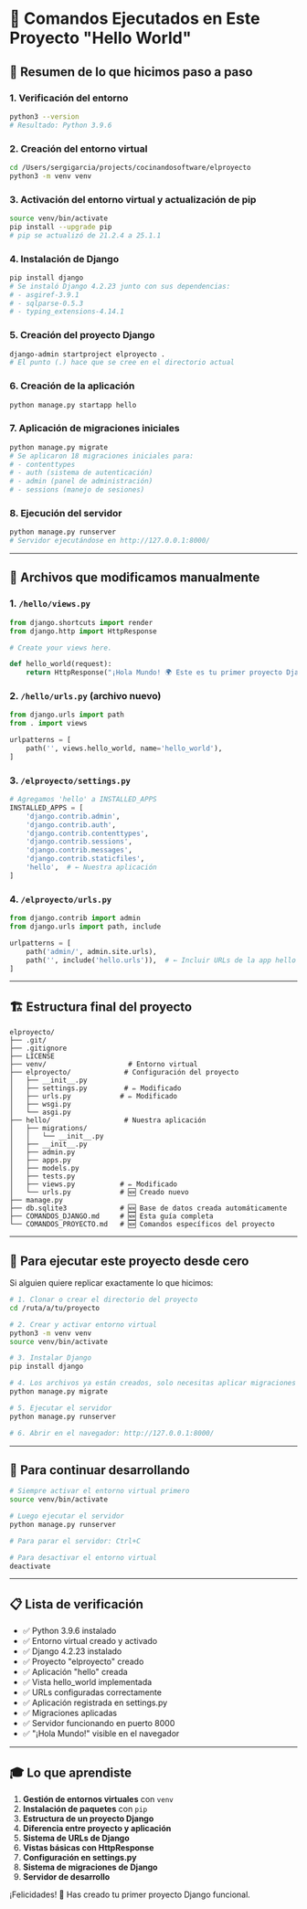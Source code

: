 # 📝 Comandos Ejecutados en Este Proyecto "Hello World"

## 🎯 Resumen de lo que hicimos paso a paso

### 1. Verificación del entorno
```bash
python3 --version
# Resultado: Python 3.9.6
```

### 2. Creación del entorno virtual
```bash
cd /Users/sergigarcia/projects/cocinandosoftware/elproyecto
python3 -m venv venv
```

### 3. Activación del entorno virtual y actualización de pip
```bash
source venv/bin/activate
pip install --upgrade pip
# pip se actualizó de 21.2.4 a 25.1.1
```

### 4. Instalación de Django
```bash
pip install django
# Se instaló Django 4.2.23 junto con sus dependencias:
# - asgiref-3.9.1
# - sqlparse-0.5.3  
# - typing_extensions-4.14.1
```

### 5. Creación del proyecto Django
```bash
django-admin startproject elproyecto .
# El punto (.) hace que se cree en el directorio actual
```

### 6. Creación de la aplicación
```bash
python manage.py startapp hello
```

### 7. Aplicación de migraciones iniciales
```bash
python manage.py migrate
# Se aplicaron 18 migraciones iniciales para:
# - contenttypes
# - auth (sistema de autenticación)
# - admin (panel de administración)
# - sessions (manejo de sesiones)
```

### 8. Ejecución del servidor
```bash
python manage.py runserver
# Servidor ejecutándose en http://127.0.0.1:8000/
```

---

## 📂 Archivos que modificamos manualmente

### 1. `/hello/views.py`
```python
from django.shortcuts import render
from django.http import HttpResponse

# Create your views here.

def hello_world(request):
    return HttpResponse("¡Hola Mundo! 🌍 Este es tu primer proyecto Django.")
```

### 2. `/hello/urls.py` (archivo nuevo)
```python
from django.urls import path
from . import views

urlpatterns = [
    path('', views.hello_world, name='hello_world'),
]
```

### 3. `/elproyecto/settings.py`
```python
# Agregamos 'hello' a INSTALLED_APPS
INSTALLED_APPS = [
    'django.contrib.admin',
    'django.contrib.auth',
    'django.contrib.contenttypes',
    'django.contrib.sessions',
    'django.contrib.messages',
    'django.contrib.staticfiles',
    'hello',  # ← Nuestra aplicación
]
```

### 4. `/elproyecto/urls.py`
```python
from django.contrib import admin
from django.urls import path, include

urlpatterns = [
    path('admin/', admin.site.urls),
    path('', include('hello.urls')),  # ← Incluir URLs de la app hello
]
```

---

## 🏗️ Estructura final del proyecto

```
elproyecto/
├── .git/
├── .gitignore
├── LICENSE
├── venv/                    # Entorno virtual
├── elproyecto/             # Configuración del proyecto
│   ├── __init__.py
│   ├── settings.py         # ✏️ Modificado
│   ├── urls.py            # ✏️ Modificado
│   ├── wsgi.py
│   └── asgi.py
├── hello/                  # Nuestra aplicación
│   ├── migrations/
│   │   └── __init__.py
│   ├── __init__.py
│   ├── admin.py
│   ├── apps.py
│   ├── models.py
│   ├── tests.py
│   ├── views.py           # ✏️ Modificado
│   └── urls.py            # 🆕 Creado nuevo
├── manage.py
├── db.sqlite3             # 🆕 Base de datos creada automáticamente
├── COMANDOS_DJANGO.md     # 🆕 Esta guía completa
└── COMANDOS_PROYECTO.md   # 🆕 Comandos específicos del proyecto
```

---

## 🚀 Para ejecutar este proyecto desde cero

Si alguien quiere replicar exactamente lo que hicimos:

```bash
# 1. Clonar o crear el directorio del proyecto
cd /ruta/a/tu/proyecto

# 2. Crear y activar entorno virtual
python3 -m venv venv
source venv/bin/activate

# 3. Instalar Django
pip install django

# 4. Los archivos ya están creados, solo necesitas aplicar migraciones
python manage.py migrate

# 5. Ejecutar el servidor
python manage.py runserver

# 6. Abrir en el navegador: http://127.0.0.1:8000/
```

---

## 🔧 Para continuar desarrollando

```bash
# Siempre activar el entorno virtual primero
source venv/bin/activate

# Luego ejecutar el servidor
python manage.py runserver

# Para parar el servidor: Ctrl+C

# Para desactivar el entorno virtual
deactivate
```

---

## 📋 Lista de verificación

- ✅ Python 3.9.6 instalado
- ✅ Entorno virtual creado y activado
- ✅ Django 4.2.23 instalado
- ✅ Proyecto "elproyecto" creado
- ✅ Aplicación "hello" creada
- ✅ Vista hello_world implementada
- ✅ URLs configuradas correctamente
- ✅ Aplicación registrada en settings.py
- ✅ Migraciones aplicadas
- ✅ Servidor funcionando en puerto 8000
- ✅ "¡Hola Mundo!" visible en el navegador

---

## 🎓 Lo que aprendiste

1. **Gestión de entornos virtuales** con `venv`
2. **Instalación de paquetes** con `pip`
3. **Estructura de un proyecto Django**
4. **Diferencia entre proyecto y aplicación**
5. **Sistema de URLs de Django**
6. **Vistas básicas con HttpResponse**
7. **Configuración en settings.py**
8. **Sistema de migraciones de Django**
9. **Servidor de desarrollo**

¡Felicidades! 🎉 Has creado tu primer proyecto Django funcional.
